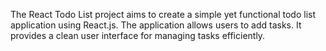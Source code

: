 The React Todo List project aims to create a simple yet functional todo list application using React.js. The application allows users to add tasks. It provides a clean user interface for managing tasks efficiently.
